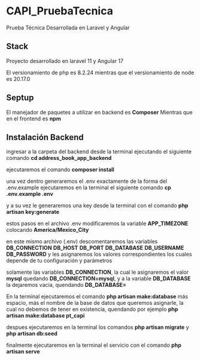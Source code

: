 # CAPI_PruebaTecnica
Prueba Técnica Desarrollada en Laravel y Angular 

## Stack
Proyecto desarrollado en laravel 11 y Angular 17

El versionamiento de php es 8.2.24
mientras que el versionamiento de node es 20.17.0

## Septup
El manejador de paquetes a utilizar en backend es **Composer**
Mientras que en el frontend es **npm**

## Instalación Backend
ingresar a la carpeta del backend desde la terminal
ejecutando el siguiente comando
**cd address_book_app_backend**

ejecutaremos el comando **composer install**

una vez dentro generaremos el .env exactamente de la forma del .env.example
ejecutaremos en la terminal el siguiente comando
**cp .env.example .env**

y a su vez le generaremos una key desde la terminal con el comando
**php artisan key:generate**

estos pasos en el archivo .env modificaremos la variable **APP_TIMEZONE**
colocando **America/Mexico_City**

en este mismo archivo (.env) descomentaremos las variables 
**DB_CONNECTION**
**DB_HOST**
**DB_PORT**
**DB_DATABASE**
**DB_USERNAME**
**DB_PASSWORD**
y les asignaremos los valores correspondientes los cuales depende de tu configuración y parámetros

solamente las variables **DB_CONNECTION**, 
la cual le asignaremos el valor **mysql** quedando **DB_CONNECTION=mysql**,
y a la variable **DB_DATABASE** la dejaremos vacia, quendando **DB_DATABASE=**

En la terminal ejecutaremos el comando 
**php artisan make:database** más espacio, más el nombre de la base de datos que queremos asignarle, la cual no debemos de tener en existencia, quendando por ejemplo
**php artisan make:database pt_capi**

despues ejecutaremos en la terminal los comandos
**php artisan migrate** y **php artisan db:seed**

finalmente ejecutaremos en la terminal el servicio con el comando
**php artisan serve**